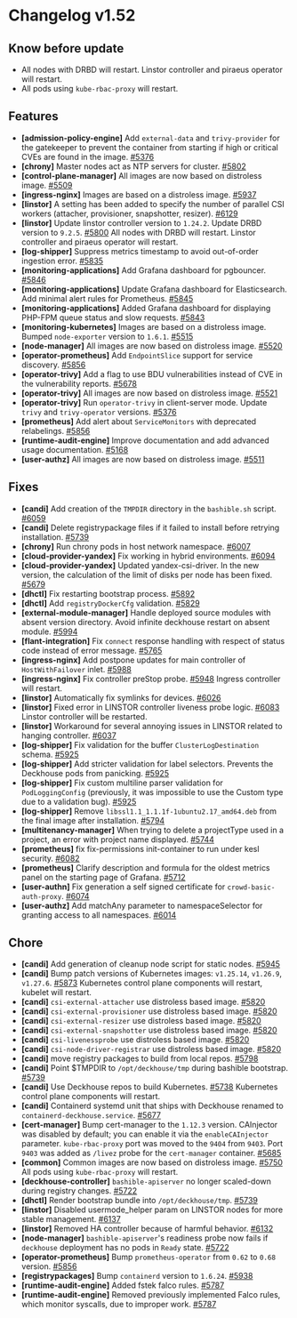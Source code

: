 # Changelog v1.52

## Know before update


 - All nodes with DRBD will restart. Linstor controller and piraeus operator will restart.
 - All pods using `kube-rbac-proxy` will restart.

## Features


 - **[admission-policy-engine]** Add `external-data` and `trivy-provider` for the gatekeeper to prevent the container from starting if high or critical CVEs are found in the image. [#5376](https://github.com/deckhouse/deckhouse/pull/5376)
 - **[chrony]** Master nodes act as NTP servers for cluster. [#5802](https://github.com/deckhouse/deckhouse/pull/5802)
 - **[control-plane-manager]** All images are now based on distroless image. [#5509](https://github.com/deckhouse/deckhouse/pull/5509)
 - **[ingress-nginx]** Images are based on a distroless image. [#5937](https://github.com/deckhouse/deckhouse/pull/5937)
 - **[linstor]** A setting has been added to specify the number of parallel CSI workers (attacher, provisioner, snapshotter, resizer). [#6129](https://github.com/deckhouse/deckhouse/pull/6129)
 - **[linstor]** Update linstor controller version to `1.24.2`. Update DRBD version to `9.2.5`. [#5800](https://github.com/deckhouse/deckhouse/pull/5800)
    All nodes with DRBD will restart. Linstor controller and piraeus operator will restart.
 - **[log-shipper]** Suppress metrics timestamp to avoid out-of-order ingestion error. [#5835](https://github.com/deckhouse/deckhouse/pull/5835)
 - **[monitoring-applications]** Add Grafana dashboard for pgbouncer. [#5846](https://github.com/deckhouse/deckhouse/pull/5846)
 - **[monitoring-applications]** Update Grafana dashboard for Elasticsearch. Add minimal alert rules for Prometheus. [#5845](https://github.com/deckhouse/deckhouse/pull/5845)
 - **[monitoring-applications]** Added Grafana dashboard for displaying PHP-FPM queue status and slow requests. [#5843](https://github.com/deckhouse/deckhouse/pull/5843)
 - **[monitoring-kubernetes]** Images are based on a distroless image. Bumped `node-exporter` version to `1.6.1`. [#5515](https://github.com/deckhouse/deckhouse/pull/5515)
 - **[node-manager]** All images are now based on distroless image. [#5520](https://github.com/deckhouse/deckhouse/pull/5520)
 - **[operator-prometheus]** Add `EndpointSlice` support for service discovery. [#5856](https://github.com/deckhouse/deckhouse/pull/5856)
 - **[operator-trivy]** Add a flag to use BDU vulnerabilities instead of CVE in the vulnerability reports. [#5678](https://github.com/deckhouse/deckhouse/pull/5678)
 - **[operator-trivy]** All images are now based on distroless image. [#5521](https://github.com/deckhouse/deckhouse/pull/5521)
 - **[operator-trivy]** Run `operator-trivy` in client-server mode. Update `trivy` and `trivy-operator` versions. [#5376](https://github.com/deckhouse/deckhouse/pull/5376)
 - **[prometheus]** Add alert about `ServiceMonitors` with deprecated relabelings. [#5856](https://github.com/deckhouse/deckhouse/pull/5856)
 - **[runtime-audit-engine]** Improve documentation and add advanced usage documentation. [#5168](https://github.com/deckhouse/deckhouse/pull/5168)
 - **[user-authz]** All images are now based on distroless image. [#5511](https://github.com/deckhouse/deckhouse/pull/5511)

## Fixes


 - **[candi]** Add creation of the `TMPDIR` directory in the `bashible.sh` script. [#6059](https://github.com/deckhouse/deckhouse/pull/6059)
 - **[candi]** Delete registrypackage files if it failed to install before retrying installation. [#5739](https://github.com/deckhouse/deckhouse/pull/5739)
 - **[chrony]** Run chrony pods in host network namespace. [#6007](https://github.com/deckhouse/deckhouse/pull/6007)
 - **[cloud-provider-yandex]** Fix working in hybrid environments. [#6094](https://github.com/deckhouse/deckhouse/pull/6094)
 - **[cloud-provider-yandex]** Updated yandex-csi-driver. In the new version, the calculation of the limit of disks per node has been fixed. [#5679](https://github.com/deckhouse/deckhouse/pull/5679)
 - **[dhctl]** Fix restarting bootstrap process. [#5892](https://github.com/deckhouse/deckhouse/pull/5892)
 - **[dhctl]** Add `registryDockerCfg` validation. [#5829](https://github.com/deckhouse/deckhouse/pull/5829)
 - **[external-module-manager]** Handle deployed source modules with absent version directory. Avoid infinite deckhouse restart on absent module. [#5994](https://github.com/deckhouse/deckhouse/pull/5994)
 - **[flant-integration]** Fix `connect` response handling with respect of status code instead of error message. [#5765](https://github.com/deckhouse/deckhouse/pull/5765)
 - **[ingress-nginx]** Add postpone updates for main controller of `HostWithFailover` inlet. [#5988](https://github.com/deckhouse/deckhouse/pull/5988)
 - **[ingress-nginx]** Fix controller preStop probe. [#5948](https://github.com/deckhouse/deckhouse/pull/5948)
    Ingress controller will restart.
 - **[linstor]** Automatically fix symlinks for devices. [#6026](https://github.com/deckhouse/deckhouse/pull/6026)
 - **[linstor]** Fixed error in LINSTOR controller liveness probe logic. [#6083](https://github.com/deckhouse/deckhouse/pull/6083)
    Linstor controller will be restarted.
 - **[linstor]** Workaround for several annoying issues in LINSTOR related to hanging controller. [#6037](https://github.com/deckhouse/deckhouse/pull/6037)
 - **[log-shipper]** Fix validation for the buffer `ClusterLogDestination` schema. [#5925](https://github.com/deckhouse/deckhouse/pull/5925)
 - **[log-shipper]** Add stricter validation for label selectors. Prevents the Deckhouse pods from panicking. [#5925](https://github.com/deckhouse/deckhouse/pull/5925)
 - **[log-shipper]** Fix custom multiline parser validation for `PodLoggingConfig` (previously, it was impossible to use the Custom type due to a validation bug). [#5925](https://github.com/deckhouse/deckhouse/pull/5925)
 - **[log-shipper]** Remove `libssl1.1_1.1.1f-1ubuntu2.17_amd64.deb` from the final image after installation. [#5794](https://github.com/deckhouse/deckhouse/pull/5794)
 - **[multitenancy-manager]** When trying to delete a projectType used in a project, an error with project name displayed. [#5744](https://github.com/deckhouse/deckhouse/pull/5744)
 - **[prometheus]** fix fix-permissions init-container to run under kesl security. [#6082](https://github.com/deckhouse/deckhouse/pull/6082)
 - **[prometheus]** Clarify description and formula for the oldest metrics panel on the starting page of Grafana. [#5712](https://github.com/deckhouse/deckhouse/pull/5712)
 - **[user-authn]** Fix generation a self signed certificate for `crowd-basic-auth-proxy`. [#6074](https://github.com/deckhouse/deckhouse/pull/6074)
 - **[user-authz]** Add matchAny parameter to namespaceSelector for granting access to all namespaces. [#6014](https://github.com/deckhouse/deckhouse/pull/6014)

## Chore


 - **[candi]** Add generation of cleanup node script for static nodes. [#5945](https://github.com/deckhouse/deckhouse/pull/5945)
 - **[candi]** Bump patch versions of Kubernetes images: `v1.25.14`, `v1.26.9`, `v1.27.6`. [#5873](https://github.com/deckhouse/deckhouse/pull/5873)
    Kubernetes control plane components will restart, kubelet will restart.
 - **[candi]** `csi-external-attacher` use distroless based image. [#5820](https://github.com/deckhouse/deckhouse/pull/5820)
 - **[candi]** `csi-external-provisioner` use distroless based image. [#5820](https://github.com/deckhouse/deckhouse/pull/5820)
 - **[candi]** `csi-external-resizer` use distroless based image. [#5820](https://github.com/deckhouse/deckhouse/pull/5820)
 - **[candi]** `csi-external-snapshotter` use distroless based image. [#5820](https://github.com/deckhouse/deckhouse/pull/5820)
 - **[candi]** `csi-livenessprobe` use distroless based image. [#5820](https://github.com/deckhouse/deckhouse/pull/5820)
 - **[candi]** `csi-node-driver-registrar` use distroless based image. [#5820](https://github.com/deckhouse/deckhouse/pull/5820)
 - **[candi]** move registry packages to build from local repos. [#5798](https://github.com/deckhouse/deckhouse/pull/5798)
 - **[candi]** Point $TMPDIR to `/opt/deckhouse/tmp` during bashible bootstrap. [#5739](https://github.com/deckhouse/deckhouse/pull/5739)
 - **[candi]** Use Deckhouse repos to build Kubernetes. [#5738](https://github.com/deckhouse/deckhouse/pull/5738)
    Kubernetes control plane components will restart.
 - **[candi]** Containerd systemd unit that ships with Deckhouse renamed to `containerd-deckhouse.service`. [#5677](https://github.com/deckhouse/deckhouse/pull/5677)
 - **[cert-manager]** Bump cert-manager to the `1.12.3` version. CAInjector was disabled by default; you can enable it via the `enableCAInjector` parameter. `kube-rbac-proxy` port was moved to the `9404` from `9403`. Port `9403` was added as `/livez` probe for the `cert-manager` container. [#5685](https://github.com/deckhouse/deckhouse/pull/5685)
 - **[common]** Common images are now based on distroless image. [#5750](https://github.com/deckhouse/deckhouse/pull/5750)
    All pods using `kube-rbac-proxy` will restart.
 - **[deckhouse-controller]** `bashible-apiserver` no longer scaled-down during registry changes. [#5722](https://github.com/deckhouse/deckhouse/pull/5722)
 - **[dhctl]** Render bootstrap bundle into `/opt/deckhouse/tmp`. [#5739](https://github.com/deckhouse/deckhouse/pull/5739)
 - **[linstor]** Disabled usermode_helper param on LINSTOR nodes for more stable management. [#6137](https://github.com/deckhouse/deckhouse/pull/6137)
 - **[linstor]** Removed HA controller because of harmful behavior. [#6132](https://github.com/deckhouse/deckhouse/pull/6132)
 - **[node-manager]** `bashible-apiserver`'s readiness probe now fails if `deckhouse` deployment has no pods in `Ready` state. [#5722](https://github.com/deckhouse/deckhouse/pull/5722)
 - **[operator-prometheus]** Bump `prometheus-operator` from `0.62` to `0.68` version. [#5856](https://github.com/deckhouse/deckhouse/pull/5856)
 - **[registrypackages]** Bump `containerd` version to `1.6.24`. [#5938](https://github.com/deckhouse/deckhouse/pull/5938)
 - **[runtime-audit-engine]** Added fstek falco rules. [#5787](https://github.com/deckhouse/deckhouse/pull/5787)
 - **[runtime-audit-engine]** Removed previously implemented Falco rules, which monitor syscalls, due to improper work. [#5787](https://github.com/deckhouse/deckhouse/pull/5787)

